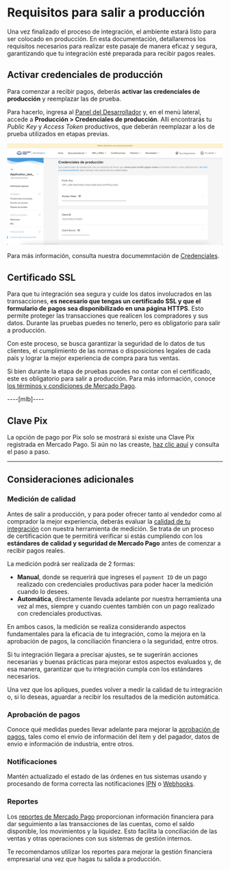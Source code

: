 # Requisitos para salir a producción

Una vez finalizado el proceso de integración, el ambiente estará listo para ser colocado en producción. En esta documentación, detallaremos los requisitos necesarios para realizar este pasaje de manera eficaz y segura, garantizando que tu integración esté preparada para recibir pagos reales.

## Activar credenciales de producción

Para comenzar a recibir pagos, deberás **activar las credenciales de producción** y reemplazar las de prueba. 

Para hacerlo, ingresa al [Panel del Desarrollador](https://www.mercadopago[FAKER][URL][DOMAIN]/settings/account/credentials) y, en el menú lateral, accede a **Producción > Credenciales de producción**. Allí encontrarás tu _Public Key_ y _Access Token_ productivos, que deberán reemplazar a los de prueba utilizados en etapas previas.

![Credenciales de producción](/images/woocomerce/test-prod-credentials-es.png)

Para más información, consulta nuestra documemntación de [Credenciales](/developers/es/guides/additional-content/your-integrations/credentials).

## Certificado SSL 

Para que tu integración sea segura y cuide los datos involucrados en las transacciones, **es necesario que tengas un certificado SSL y que el formulario de pagos sea disponibilizado en una página HTTPS**. Esto permite proteger las transacciones que realicen los compradores y sus datos.
Durante las pruebas puedes no tenerlo, pero es obligatorio para salir a producción.

Con este proceso, se busca garantizar la seguridad de lo datos de tus clientes, el cumplimiento de las normas o disposiciones legales de cada país y lograr la mejor experiencia de compra para tus ventas. 

Si bien durante la etapa de pruebas puedes no contar con el certificado, este es obligatorio para salir a producción. Para más información, conoce [los términos y condiciones de Mercado Pago](/developers/es/guides/resources/legal/terms-and-conditions).

----[mlb]----
## Clave Pix

La opción de pago por Pix solo se mostrará si existe una Clave Pix registrada en Mercado Pago. Si aún no las creaste, [haz clic aquí](https://www.youtube.com/watch?v=60tApKYVnkA) y consulta el paso a paso.

------------

## Consideraciones adicionales

### Medición de calidad

Antes de salir a producción, y para poder ofrecer tanto al vendedor como al comprador la mejor experiencia, deberás evaluar la [calidad de tu integración](/developers/es/guides/additional-content/homologator/homologator) con nuestra herramienta de medición. Se trata de un proceso de certificación que te permitirá verificar si estás cumpliendo con los **estándares de calidad y seguridad de Mercado Pago** antes de comenzar a recibir pagos reales.

La medición podrá ser realizada de 2 formas: 
 * **Manual**, donde se requerirá que ingreses el `payment ID` de un pago realizado con credenciales productivas para poder hacer la medición cuando lo desees.
 * **Automática**, directamente llevada adelante por nuestra herramienta una vez al mes, siempre y cuando cuentes también con un pago realizado con credenciales productivas.

En ambos casos, la medición se realiza considerando aspectos fundamentales para la eficacia de tu integración, como la mejora en la aprobación de pagos, la conciliación financiera o la seguridad, entre otros.

Si tu integración llegara a precisar ajustes, se te sugerirán acciones necesarias y buenas prácticas para mejorar estos aspectos evaluados y, de esa manera, garantizar que tu integración cumpla con los estándares necesarios.

Una vez que los apliques, puedes volver a medir la calidad de tu integración o, si lo deseas, aguardar a recibir los resultados de la medición automática. 

### Aprobación de pagos

Conoce qué medidas puedes llevar adelante para mejorar la [aprobación de pagos](/developers/es/guides/additional-content/how-tos/payment-rejections), tales como el envío de información del ítem y del pagador, datos de envío e información de industria, entre otros.

### Notificaciones

Mantén actualizado el estado de las órdenes en tus sistemas usando y procesando de forma correcta las notificaciones [IPN](/developers/es/guides/additional-content/your-integrations/ipn) o [Webhooks](/developers/es/guides/additional-content/your-integrations/webhooks).

### Reportes

Los [reportes de Mercado Pago](/developers/es/guides/additional-content/reports/general-considerations/reconciliation-reports) proporcionan información financiera para dar seguimiento a las transacciones de las cuentas, como el saldo disponible, los movimientos y la liquidez. Esto facilita la conciliación de las ventas y otras operaciones con sus sistemas de gestión internos.

Te recomendamos utilizar los reportes para mejorar la gestión financiera empresarial una vez que hagas tu salida a producción.
